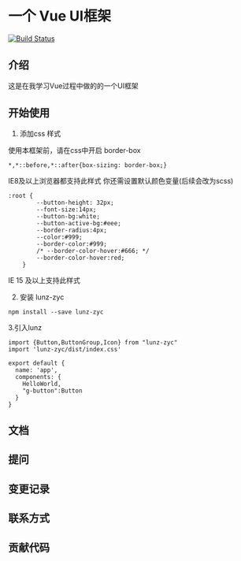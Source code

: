 # 一个 Vue UI框架

[![Build Status](https://travis-ci.org/wfcsm/lunz-zyc.svg?branch=master)](https://travis-ci.org/wfcsm/lunz-zyc)

## 介绍

这是在我学习Vue过程中做的的一个UI框架

## 开始使用

1. 添加css 样式

使用本框架前，请在css中开启 border-box

```
*,*::before,*::after{box-sizing: border-box;}
```
IE8及以上浏览器都支持此样式
你还需设置默认颜色变量(后续会改为scss)

```
:root {
        --button-height: 32px;
        --font-size:14px;
        --button-bg:white;
        --button-active-bg:#eee;
        --border-radius:4px;
        --color:#999;
        --border-color:#999;
        /* --border-color-hover:#666; */
        --border-color-hover:red;
    }
```
IE 15 及以上支持此样式

2. 安装 lunz-zyc
```
npm install --save lunz-zyc
```

3.引入lunz
```
import {Button,ButtonGroup,Icon} from "lunz-zyc"
import 'lunz-zyc/dist/index.css'

export default {
  name: 'app',
  components: {
    HelloWorld,
    "g-button":Button
  }
}
```


## 文档

## 提问

## 变更记录

## 联系方式

## 贡献代码


